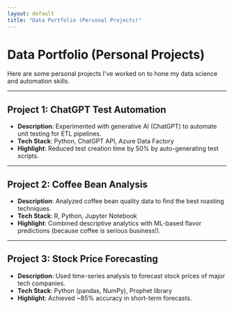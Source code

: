 ```yaml
---
layout: default
title: "Data Portfolio (Personal Projects)"
---
```


# Data Portfolio (Personal Projects)

Here are some personal projects I've worked on to hone my data science and automation skills.

---

## Project 1: ChatGPT Test Automation
- **Description**: Experimented with generative AI (ChatGPT) to automate unit testing for ETL pipelines.
- **Tech Stack**: Python, ChatGPT API, Azure Data Factory
- **Highlight**: Reduced test creation time by 50% by auto-generating test scripts.

---

## Project 2: Coffee Bean Analysis
- **Description**: Analyzed coffee bean quality data to find the best roasting techniques.
- **Tech Stack**: R, Python, Jupyter Notebook
- **Highlight**: Combined descriptive analytics with ML-based flavor predictions (because coffee is serious business!).

---

## Project 3: Stock Price Forecasting
- **Description**: Used time-series analysis to forecast stock prices of major tech companies.
- **Tech Stack**: Python (pandas, NumPy), Prophet library
- **Highlight**: Achieved ~85% accuracy in short-term forecasts.
